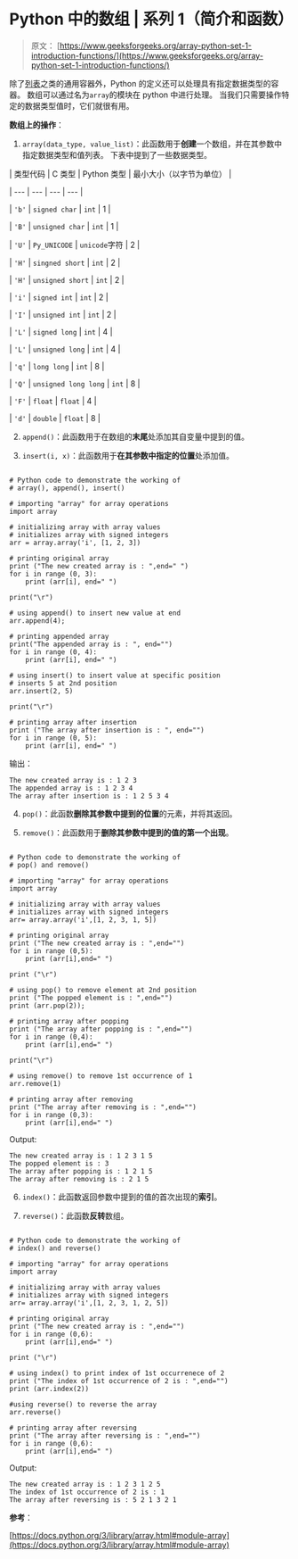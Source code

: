 # Python 中的数组 | 系列 1（简介和函数）

> 原文： [https://www.geeksforgeeks.org/array-python-set-1-introduction-functions/](https://www.geeksforgeeks.org/array-python-set-1-introduction-functions/)

除了[列表](http://quiz.geeksforgeeks.org/python-set-3-strings-lists-tuples-iterations/)之类的通用容器外，Python 的定义还可以处理具有指定数据类型的容器。 数组可以通过名为`array`的模块在 python 中进行处理。 当我们只需要操作特定的数据类型值时，它们就很有用。

**数组上的操作**：

1.  `array(data_type, value_list)`：此函数用于**创建**一个数组，并在其参数中指定数据类型和值列表。 下表中提到了一些数据类型。

| 类型代码 | C 类型 | Python 类型 | 最小大小（以字节为单位） |

| --- | --- | --- | --- |

| `'b'` | `signed char` | `int` | 1 |

| `'B'` | `unsigned char` | `int` | 1 |

| `'U'` | `Py_UNICODE` | `unicode`字符 | 2 |

| `'H'` | `singned short` | `int` | 2 |

| `'H'` | `unsigned short` | `int` | 2 |

| `'i'` | `signed int` | `int` | 2 |

| `'I'` | `unsigned int` | `int` | 2 |

| `'L'` | `signed long` | `int` | 4 |

| `'L'` | `unsigned long` | `int` | 4 |

| `'q'` | `long long` | `int` | 8 |

| `'Q'` | `unsigned long long` | `int` | 8 |

| `'F'` | `float` | `float` | 4 |

| `'d'` | `double` | `float` | 8 |

2.  `append()`：此函数用于在数组的**末尾**处添加其自变量中提到的值。

3.  `insert(i, x)`：此函数用于**在其参数中指定的位置**处添加值。

```

# Python code to demonstrate the working of  
# array(), append(), insert() 

# importing "array" for array operations 
import array 

# initializing array with array values 
# initializes array with signed integers 
arr = array.array('i', [1, 2, 3])  

# printing original array 
print ("The new created array is : ",end=" ") 
for i in range (0, 3): 
    print (arr[i], end=" ") 

print("\r") 

# using append() to insert new value at end 
arr.append(4); 

# printing appended array 
print("The appended array is : ", end="") 
for i in range (0, 4): 
    print (arr[i], end=" ") 

# using insert() to insert value at specific position 
# inserts 5 at 2nd position 
arr.insert(2, 5) 

print("\r") 

# printing array after insertion 
print ("The array after insertion is : ", end="") 
for i in range (0, 5): 
    print (arr[i], end=" ") 

```

输出：

```
The new created array is : 1 2 3 
The appended array is : 1 2 3 4 
The array after insertion is : 1 2 5 3 4 

```

4.  `pop()`：此函数**删除其参数中提到的位置**的元素，并将其返回。

5.  `remove()`：此函数用于**删除其参数中提到的值的第一个出现**。

```

# Python code to demonstrate the working of  
# pop() and remove() 

# importing "array" for array operations 
import array 

# initializing array with array values 
# initializes array with signed integers 
arr= array.array('i',[1, 2, 3, 1, 5])  

# printing original array 
print ("The new created array is : ",end="") 
for i in range (0,5): 
    print (arr[i],end=" ") 

print ("\r") 

# using pop() to remove element at 2nd position 
print ("The popped element is : ",end="") 
print (arr.pop(2)); 

# printing array after popping 
print ("The array after popping is : ",end="") 
for i in range (0,4): 
    print (arr[i],end=" ") 

print("\r") 

# using remove() to remove 1st occurrence of 1 
arr.remove(1) 

# printing array after removing 
print ("The array after removing is : ",end="") 
for i in range (0,3): 
    print (arr[i],end=" ") 

```

Output:

```
The new created array is : 1 2 3 1 5 
The popped element is : 3
The array after popping is : 1 2 1 5 
The array after removing is : 2 1 5 

```

6.  `index()`：此函数返回参数中提到的值的首次出现的**索引**。

7.  `reverse()`：此函数**反转**数组。

```

# Python code to demonstrate the working of  
# index() and reverse() 

# importing "array" for array operations 
import array 

# initializing array with array values 
# initializes array with signed integers 
arr= array.array('i',[1, 2, 3, 1, 2, 5])  

# printing original array 
print ("The new created array is : ",end="") 
for i in range (0,6): 
    print (arr[i],end=" ") 

print ("\r") 

# using index() to print index of 1st occurrenece of 2 
print ("The index of 1st occurrence of 2 is : ",end="") 
print (arr.index(2)) 

#using reverse() to reverse the array 
arr.reverse() 

# printing array after reversing 
print ("The array after reversing is : ",end="") 
for i in range (0,6): 
    print (arr[i],end=" ") 

```

Output:

```
The new created array is : 1 2 3 1 2 5 
The index of 1st occurrence of 2 is : 1
The array after reversing is : 5 2 1 3 2 1

```

**参考**：

[https://docs.python.org/3/library/array.html#module-array](https://docs.python.org/3/library/array.html#module-array)



